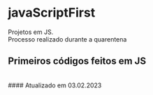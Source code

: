 # javaScriptFirst

Projetos em JS.     
Processo realizado durante a quarentena            
   
## Primeiros códigos feitos em JS         
<br> 
#### Atualizado em 03.02.2023  
